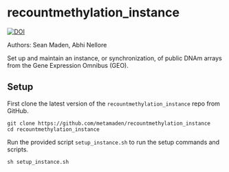 # recountmethylation_instance

[![DOI]()]()

Authors: Sean Maden, Abhi Nellore

Set up and maintain an instance, or synchronization, of public DNAm arrays from 
the Gene Expression Omnibus (GEO). 

## Setup

First clone the latest version of the `recountmethylation_instance` repo from GitHub.

```
git clone https://github.com/metamaden/recountmethylation_instance
cd recountmethylation_instance
```

Run the provided script `setup_instance.sh` to run the setup commands and 
scripts.

```
sh setup_instance.sh
```